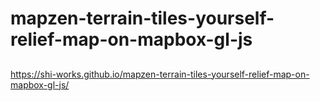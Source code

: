 # mapzen-terrain-tiles-yourself-relief-map-on-mapbox-gl-js
##
https://shi-works.github.io/mapzen-terrain-tiles-yourself-relief-map-on-mapbox-gl-js/
